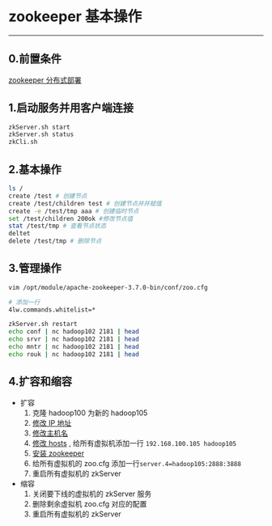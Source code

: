 # zookeeper 基本操作

---

## 0.前置条件

[zookeeper 分布式部署](06-zookeeper分布式部署.md)

## 1.启动服务并用客户端连接

```bash
zkServer.sh start
zkServer.sh status
zkCli.sh
```

## 2.基本操作

```bash
ls /
create /test # 创建节点
create /test/children test # 创建节点并并赋值
create -e /test/tmp aaa # 创建临时节点
set /test/children 200ok #修改节点值
stat /test/tmp # 查看节点状态
deltet
delete /test/tmp # 删除节点
```

## 3.管理操作

```bash
vim /opt/module/apache-zookeeper-3.7.0-bin/conf/zoo.cfg
```

```bash
# 添加一行
4lw.commands.whitelist=*
```

```bash
zkServer.sh restart
echo conf | nc hadoop102 2181 | head
echo srvr | nc hadoop102 2181 | head
echo mntr | nc hadoop102 2181 | head
echo rouk | nc hadoop102 2181 | head
```

## 4.扩容和缩容

- 扩容
  1. 克隆 hadoop100 为新的 hadoop105
  2. [修改 IP 地址](<01-linux平台搭建.md#5.配置 Linux 静态 IP(可选)>)
  3. [修改主机名](<01-linux平台搭建.md#6.修改主机名称(可选)>)
  4. [修改 hosts](<01-linux平台搭建.md#7.修改 hosts 文件(可选)>) , 给所有虚拟机添加一行 `192.168.100.105 hadoop105`
  5. [安装 zookeeper](06-zookeeper分布式部署.md)
  6. 给所有虚拟机的 zoo.cfg 添加一行`server.4=hadoop105:2888:3888`
  7. 重启所有虚拟机的 zkServer
- 缩容
  1. 关闭要下线的虚拟机的 zkServer 服务
  2. 删除剩余虚拟机 zoo.cfg 对应的配置
  3. 重启所有虚拟机的 zkServer
